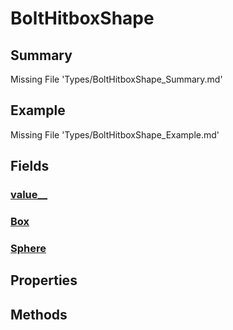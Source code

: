 # BoltHitboxShape
## Summary
Missing File 'Types/BoltHitboxShape_Summary.md'
## Example
Missing File 'Types/BoltHitboxShape_Example.md'
## Fields
### [value__](Types/BoltHitboxShape/F/value__.md)
### [Box](Types/BoltHitboxShape/F/Box.md)
### [Sphere](Types/BoltHitboxShape/F/Sphere.md)
## Properties
## Methods

